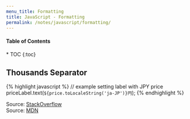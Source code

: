 ```yaml
---
menu_title: Formatting
title: JavaScript - Formatting
permalink: /notes/javascript/formatting/
---
```


<h4>Table of Contents</h4>
* TOC
{:toc}

## Thousands Separator

{% highlight javascript %}
// example setting label with JPY price
priceLabel.text(`${price.toLocaleString('ja-JP')}円`);
{% endhighlight %}

Source: [StackOverflow](https://stackoverflow.com/questions/2901102/how-to-print-a-number-with-commas-as-thousands-separators-in-javascript)<br />
Source: [MDN](https://developer.mozilla.org/en-US/docs/Web/JavaScript/Reference/Global_Objects/Number/toLocaleString)
